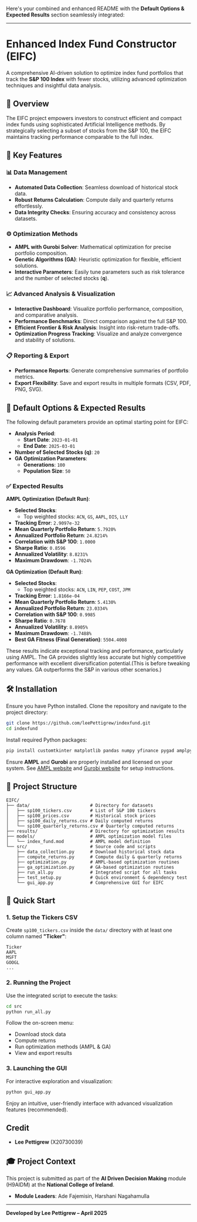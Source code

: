 Here's your combined and enhanced README with the **Default Options & Expected Results** section seamlessly integrated:

---

# Enhanced Index Fund Constructor (EIFC)

A comprehensive AI-driven solution to optimize index fund portfolios that track the **S&P 100 Index** with fewer stocks, utilizing advanced optimization techniques and insightful data analysis.

## 🚀 Overview
The EIFC project empowers investors to construct efficient and compact index funds using sophisticated Artificial Intelligence methods. By strategically selecting a subset of stocks from the S&P 100, the EIFC maintains tracking performance comparable to the full index.

## 📌 Key Features

### 📊 Data Management
- **Automated Data Collection**: Seamless download of historical stock data.
- **Robust Returns Calculation**: Compute daily and quarterly returns effortlessly.
- **Data Integrity Checks**: Ensuring accuracy and consistency across datasets.

### ⚙️ Optimization Methods
- **AMPL with Gurobi Solver**: Mathematical optimization for precise portfolio composition.
- **Genetic Algorithms (GA)**: Heuristic optimization for flexible, efficient solutions.
- **Interactive Parameters**: Easily tune parameters such as risk tolerance and the number of selected stocks (**q**).

### 📈 Advanced Analysis & Visualization
- **Interactive Dashboard**: Visualize portfolio performance, composition, and comparative analysis.
- **Performance Benchmarks**: Direct comparison against the full S&P 100.
- **Efficient Frontier & Risk Analysis**: Insight into risk-return trade-offs.
- **Optimization Progress Tracking**: Visualize and analyze convergence and stability of solutions.

### 📋 Reporting & Export
- **Performance Reports**: Generate comprehensive summaries of portfolio metrics.
- **Export Flexibility**: Save and export results in multiple formats (CSV, PDF, PNG, SVG).

## 🔧 Default Options & Expected Results

The following default parameters provide an optimal starting point for EIFC:

- **Analysis Period**:
  - **Start Date**: `2023-01-01`
  - **End Date**: `2025-03-01`
- **Number of Selected Stocks (q)**: `20`
- **GA Optimization Parameters**:
  - **Generations**: `100`
  - **Population Size**: `50`

### ✅ Expected Results

**AMPL Optimization (Default Run)**:
- **Selected Stocks**:
  - Top weighted stocks: `ACN`, `GS`, `AAPL`, `DIS`, `LLY`
- **Tracking Error**: `2.9097e-32`
- **Mean Quarterly Portfolio Return**: `5.7920%`
- **Annualized Portfolio Return**: `24.8214%`
- **Correlation with S&P 100**: `1.0000`
- **Sharpe Ratio**: `0.8596`
- **Annualized Volatility**: `8.8231%`
- **Maximum Drawdown**: `-1.7024%`

**GA Optimization (Default Run)**:
- **Selected Stocks**:
  - Top weighted stocks: `ACN`, `LIN`, `PEP`, `COST`, `JPM`
- **Tracking Error**: `1.8166e-04`
- **Mean Quarterly Portfolio Return**: `5.4130%`
- **Annualized Portfolio Return**: `23.0334%`
- **Correlation with S&P 100**: `0.9985`
- **Sharpe Ratio**: `0.7678`
- **Annualized Volatility**: `8.8905%`
- **Maximum Drawdown**: `-1.7488%`
- **Best GA Fitness (Final Generation)**: `5504.4008`

These results indicate exceptional tracking and performance, particularly using AMPL. The GA provides slightly less accurate but highly competitive performance with excellent diversification potential.(This is before tweaking any values. GA outperforms the S&P in various other scenarios.)

## 🛠 Installation

Ensure you have Python installed. Clone the repository and navigate to the project directory:

```bash
git clone https://github.com/leePettigrew/indexfund.git
cd indexfund
```

Install required Python packages:

```bash
pip install customtkinter matplotlib pandas numpy yfinance pygad amplpy
```

Ensure **AMPL** and **Gurobi** are properly installed and licensed on your system. See [AMPL website](https://ampl.com) and [Gurobi website](https://www.gurobi.com/) for setup instructions.

## 📂 Project Structure

```plaintext
EIFC/
├── data/                       # Directory for datasets
│   ├── sp100_tickers.csv       # List of S&P 100 tickers
│   ├── sp100_prices.csv        # Historical stock prices
│   ├── sp100_daily_returns.csv # Daily computed returns
│   └── sp100_quarterly_returns.csv # Quarterly computed returns
├── results/                    # Directory for optimization results
├── models/                     # AMPL optimization model files
│   └── index_fund.mod          # AMPL model definition
└── src/                        # Source code and scripts
    ├── data_collection.py      # Download historical stock data
    ├── compute_returns.py      # Compute daily & quarterly returns
    ├── optimization.py         # AMPL-based optimization routines
    ├── ga_optimization.py      # GA-based optimization routines
    ├── run_all.py              # Integrated script for all tasks
    ├── test_setup.py           # Quick environment & dependency test
    └── gui_app.py              # Comprehensive GUI for EIFC
```

## 🚦 Quick Start

### 1. Setup the Tickers CSV

Create `sp100_tickers.csv` inside the `data/` directory with at least one column named **"Ticker"**:

```csv
Ticker
AAPL
MSFT
GOOGL
...
```

### 2. Running the Project

Use the integrated script to execute the tasks:

```bash
cd src
python run_all.py
```

Follow the on-screen menu:

- Download stock data
- Compute returns
- Run optimization methods (AMPL & GA)
- View and export results

### 3. Launching the GUI

For interactive exploration and visualization:

```bash
python gui_app.py
```

Enjoy an intuitive, user-friendly interface with advanced visualization features (recommended).

##  Credit

- **Lee Pettigrew** (X20730039)

## 🎓 Project Context

This project is submitted as part of the **AI Driven Decision Making** module (H9AIDM) at the **National College of Ireland**.

- **Module Leaders**: Ade Fajemisin, Harshani Nagahamulla

---

**Developed by Lee Pettigrew – April 2025**